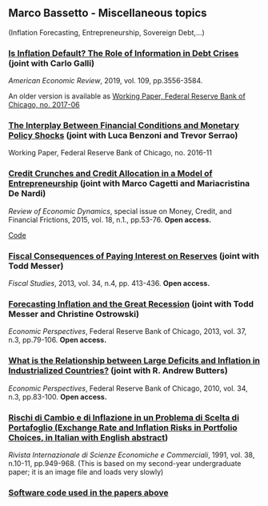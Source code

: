 ## Marco Bassetto - Miscellaneous topics
(Inflation Forecasting, Entrepreneurship, Sovereign Debt,...)

### [Is Inflation Default? The Role of Information in Debt Crises](https://doi.org/10.1257/aer.20170721) (joint with Carlo Galli)
*American Economic Review*, 2019, vol. 109, pp.3556-3584.

An older version is available as [Working Paper, Federal Reserve Bank of Chicago,  no. 2017-06](https://www.chicagofed.org/publications/working-papers/2017/wp2017-06)

### [The Interplay Between Financial Conditions and Monetary Policy Shocks](https://www.chicagofed.org/publications/working-papers/2016/wp2016-11) (joint with Luca Benzoni and Trevor Serrao)
Working Paper, Federal Reserve Bank of Chicago,  no. 2016-11

### [Credit Crunches and Credit Allocation in a Model of Entrepreneurship](http://dx.doi.org/10.1016/j.red.2014.08.003) (joint with Marco Cagetti and Mariacristina De Nardi)
*Review of Economic Dynamics*, special issue on Money, Credit, and Financial Frictions, 2015, vol. 18, n.1., pp.53-76. **Open access.**

[Code](http://ideas.repec.org/c/red/ccodes/14-53.html)

### [Fiscal Consequences of Paying Interest on Reserves](http://dx.doi.org/10.1111/j.1475-5890.2013.12014.x) (joint with Todd Messer)
*Fiscal Studies*, 2013, vol. 34, n.4, pp. 413-436. **Open access.**

### [Forecasting Inflation and the Great Recession](http://www.chicagofed.org/webpages/publications/economic_perspectives/2013/3q_bassetto_messer_ostrowski.cfm) (joint with Todd Messer and Christine Ostrowski)
*Economic Perspectives*, Federal Reserve Bank of Chicago, 2013, vol. 37, n.3, pp.79-106. **Open access.**

### [What is the Relationship between Large Deficits and Inflation in Industrialized Countries?](https://www.chicagofed.org/publications/economic-perspectives/2010/3qbassetto-butters) (joint with R. Andrew Butters)
*Economic Perspectives*, Federal Reserve Bank of Chicago, 2010, vol. 34, n.3, pp.83-100. **Open access.**

### [Rischi di Cambio e di Inflazione in un Problema di Scelta di Portafoglio (Exchange Rate and Inflation Risks in Portfolio Choices, in Italian with English abstract](https://www.byterfly.eu/islandora/object/librib:1087815/datastream/PDF/content/librib_1087815.pdf#page=103))
*Rivista Internazionale di Scienze Economiche e Commerciali*, 1991, vol. 38, n.10-11, pp.949-968. (This is based on my second-year undergraduate paper; it is an image file and loads very slowly)

### [Software code used in the papers above](/research/software/software)
